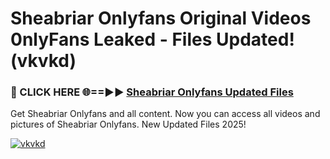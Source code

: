# Sheabriar Onlyfans Original Videos 0nlyFans Leaked - Files Updated! (vkvkd)

<h3>🔴 CLICK HERE 🌐==►► <a href="https://tinyurl.com/x26r9saj" rel="nofollow">Sheabriar Onlyfans Updated Files</a></h3>

Get Sheabriar Onlyfans and all content. Now you can access all videos and pictures of Sheabriar Onlyfans. New Updated Files 2025!

[![vkvkd](https://i.imgur.com/LkgZPqh.gif)](https://tinyurl.com/x26r9saj)
